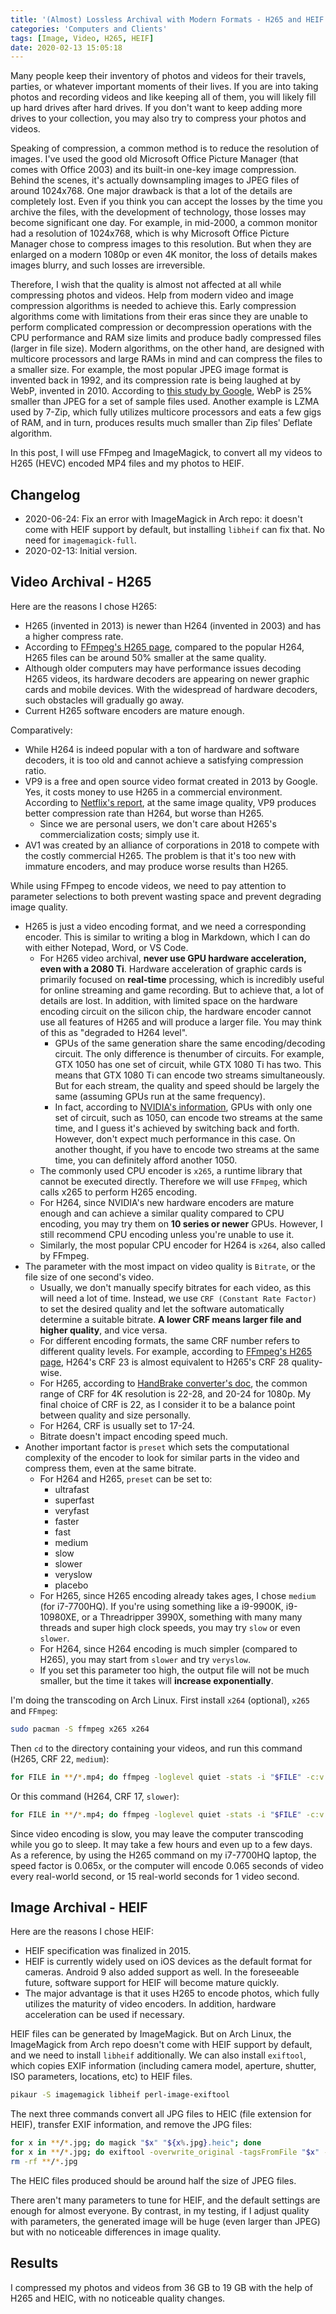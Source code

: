 ```yaml
---
title: '(Almost) Lossless Archival with Modern Formats - H265 and HEIF'
categories: 'Computers and Clients'
tags: [Image, Video, H265, HEIF]
date: 2020-02-13 15:05:18
---
```


Many people keep their inventory of photos and videos for their travels,
parties, or whatever important moments of their lives. If you are into taking
photos and recording videos and like keeping all of them, you will likely fill
up hard drives after hard drives. If you don't want to keep adding more drives
to your collection, you may also try to compress your photos and videos.

Speaking of compression, a common method is to reduce the resolution of images.
I've used the good old Microsoft Office Picture Manager (that comes with
Office 2003) and its built-in one-key image compression. Behind the scenes, it's
actually downsampling images to JPEG files of around 1024x768. One major
drawback is that a lot of the details are completely lost. Even if you think you
can accept the losses by the time you archive the files, with the development of
technology, those losses may become significant one day. For example, in
mid-2000, a common monitor had a resolution of 1024x768, which is why Microsoft
Office Picture Manager chose to compress images to this resolution. But when
they are enlarged on a modern 1080p or even 4K monitor, the loss of details
makes images blurry, and such losses are irreversible.

Therefore, I wish that the quality is almost not affected at all while
compressing photos and videos. Help from modern video and image compression
algorithms is needed to achieve this. Early compression algorithms come with
limitations from their eras since they are unable to perform complicated
compression or decompression operations with the CPU performance and RAM size
limits and produce badly compressed files (larger in file size). Modern
algorithms, on the other hand, are designed with multicore processors and large
RAMs in mind and can compress the files to a smaller size. For example, the most
popular JPEG image format is invented back in 1992, and its compression rate is
being laughed at by WebP, invented in 2010. According to
[this study by Google](https://developers.google.com/speed/webp/docs/webp_study),
WebP is 25% smaller than JPEG for a set of sample files used. Another example is
LZMA used by 7-Zip, which fully utilizes multicore processors and eats a few
gigs of RAM, and in turn, produces results much smaller than Zip files' Deflate
algorithm.

In this post, I will use FFmpeg and ImageMagick, to convert all my videos to
H265 (HEVC) encoded MP4 files and my photos to HEIF.

## Changelog

-   2020-06-24: Fix an error with ImageMagick in Arch repo: it doesn't come with
    HEIF support by default, but installing `libheif` can fix that. No need for
    `imagemagick-full`.
-   2020-02-13: Initial version.

## Video Archival - H265

Here are the reasons I chose H265:

-   H265 (invented in 2013) is newer than H264 (invented in 2003) and has a
    higher compress rate.
-   According to
    [FFmpeg's H265 page](https://trac.ffmpeg.org/wiki/Encode/H.265), compared to
    the popular H264, H265 files can be around 50% smaller at the same quality.
-   Although older computers may have performance issues decoding H265 videos,
    its hardware decoders are appearing on newer graphic cards and mobile
    devices. With the widespread of hardware decoders, such obstacles will
    gradually go away.
-   Current H265 software encoders are mature enough.

Comparatively:

-   While H264 is indeed popular with a ton of hardware and software decoders,
    it is too old and cannot achieve a satisfying compression ratio.
-   VP9 is a free and open source video format created in 2013 by Google. Yes,
    it costs money to use H265 in a commercial environment. According to
    [Netflix's report](https://netflixtechblog.com/a-large-scale-comparison-of-x264-x265-and-libvpx-a-sneak-peek-2e81e88f8b0f),
    at the same image quality, VP9 produces better compression rate than H264,
    but worse than H265.
    -   Since we are personal users, we don't care about H265's
        commercialization costs; simply use it.
-   AV1 was created by an alliance of corporations in 2018 to compete with the
    costly commercial H265. The problem is that it's too new with immature
    encoders, and may produce worse results than H265.

While using FFmpeg to encode videos, we need to pay attention to parameter
selections to both prevent wasting space and prevent degrading image quality.

-   H265 is just a video encoding format, and we need a corresponding encoder.
    This is similar to writing a blog in Markdown, which I can do with either
    Notepad, Word, or VS Code.
    -   For H265 video archival, **never use GPU hardware acceleration, even
        with a 2080 Ti**. Hardware acceleration of graphic cards is primarily
        focused on **real-time** processing, which is incredibly useful for
        online streaming and game recording. But to achieve that, a lot of
        details are lost. In addition, with limited space on the hardware
        encoding circuit on the silicon chip, the hardware encoder cannot use
        all features of H265 and will produce a larger file. You may think of
        this as "degraded to H264 level".
        -   GPUs of the same generation share the same encoding/decoding
            circuit. The only difference is thenumber of circuits. For example,
            GTX 1050 has one set of circuit, while GTX 1080 Ti has two. This
            means that GTX 1080 Ti can encode two streams simultaneously. But
            for each stream, the quality and speed should be largely the same
            (assuming GPUs run at the same frequency).
        -   In fact, according to
            [NVIDIA's information](https://developer.nvidia.com/video-encode-decode-gpu-support-matrix),
            GPUs with only one set of circuit, such as 1050, can encode two
            streams at the same time, and I guess it's achieved by switching
            back and forth. However, don't expect much performance in this case.
            On another thought, if you have to encode two streams at the same
            time, you can definitely afford another 1050.
    -   The commonly used CPU encoder is `x265`, a runtime library that cannot
        be executed directly. Therefore we will use `FFmpeg`, which calls x265
        to perform H265 encoding.
    -   For H264, since NVIDIA's new hardware encoders are mature enough and can
        achieve a similar quality compared to CPU encoding, you may try them on
        **10 series or newer** GPUs. However, I still recommend CPU encoding
        unless you're unable to use it.
    -   Similarly, the most popular CPU encoder for H264 is `x264`, also called
        by FFmpeg.
-   The parameter with the most impact on video quality is `Bitrate`, or the
    file size of one second's video.
    -   Usually, we don't manually specify bitrates for each video, as this will
        need a lot of time. Instead, we use `CRF (Constant Rate Factor)` to set
        the desired quality and let the software automatically determine a
        suitable bitrate. **A lower CRF means larger file and higher quality**,
        and vice versa.
    -   For different encoding formats, the same CRF number refers to different
        quality levels. For example, according to
        [FFmpeg's H265 page](https://trac.ffmpeg.org/wiki/Encode/H.265), H264's
        CRF 23 is almost equivalent to H265's CRF 28 quality-wise.
    -   For H265, according to
        [HandBrake converter's doc](https://handbrake.fr/docs/en/latest/workflow/adjust-quality.html),
        the common range of CRF for 4K resolution is 22-28, and 20-24 for 1080p.
        My final choice of CRF is 22, as I consider it to be a balance point
        between quality and size personally.
    -   For H264, CRF is usually set to 17-24.
    -   Bitrate doesn't impact encoding speed much.
-   Another important factor is `preset` which sets the computational complexity
    of the encoder to look for similar parts in the video and compress them,
    even at the same bitrate.
    -   For H264 and H265, `preset` can be set to:
        -   ultrafast
        -   superfast
        -   veryfast
        -   faster
        -   fast
        -   medium
        -   slow
        -   slower
        -   veryslow
        -   placebo
    -   For H265, since H265 encoding already takes ages, I chose `medium` (for
        i7-7700HQ). If you're using something like a i9-9900K, i9-10980XE, or a
        Threadripper 3990X, something with many many threads and super high
        clock speeds, you may try `slow` or even `slower`.
    -   For H264, since H264 encoding is much simpler (compared to H265), you
        may start from `slower` and try `veryslow`.
    -   If you set this parameter too high, the output file will not be much
        smaller, but the time it takes will **increase exponentially**.

I'm doing the transcoding on Arch Linux. First install `x264` (optional), `x265`
and `FFmpeg`:

```bash
sudo pacman -S ffmpeg x265 x264
```

Then `cd` to the directory containing your videos, and run this command (H265,
CRF 22, `medium`):

```bash
for FILE in **/*.mp4; do ffmpeg -loglevel quiet -stats -i "$FILE" -c:v libx265 -crf 22 -preset medium -c:a aac -b:a 128k -movflags +faststart "$FILE.converted.mp4"; done
```

Or this command (H264, CRF 17, `slower`):

```bash
for FILE in **/*.mp4; do ffmpeg -loglevel quiet -stats -i "$FILE" -c:v libx264 -crf 17 -preset slower -c:a aac -b:a 128k -movflags +faststart "$FILE.converted.mp4"; done
```

Since video encoding is slow, you may leave the computer transcoding while you
go to sleep. It may take a few hours and even up to a few days. As a reference,
by using the H265 command on my i7-7700HQ laptop, the speed factor is 0.065x, or
the computer will encode 0.065 seconds of video every real-world second, or 15
real-world seconds for 1 video second.

## Image Archival - HEIF

Here are the reasons I chose HEIF:

-   HEIF specification was finalized in 2015.
-   HEIF is currently widely used on iOS devices as the default format for
    cameras. Android 9 also added support as well. In the foreseeable future,
    software support for HEIF will become mature quickly.
-   The major advantage is that it uses H265 to encode photos, which fully
    utilizes the maturity of video encoders. In addition, hardware acceleration
    can be used if necessary.

HEIF files can be generated by ImageMagick. But on Arch Linux, the ImageMagick
from Arch repo doesn't come with HEIF support by default, and we need to install
`libheif` additionally. We can also install `exiftool`, which copies EXIF
information (including camera model, aperture, shutter, ISO parameters,
locations, etc) to HEIF files.

```bash
pikaur -S imagemagick libheif perl-image-exiftool
```

The next three commands convert all JPG files to HEIC (file extension for HEIF),
transfer EXIF information, and remove the JPG files:

```bash
for x in **/*.jpg; do magick "$x" "${x%.jpg}.heic"; done
for x in **/*.jpg; do exiftool -overwrite_original -tagsFromFile "$x" -all:all "${x%.jpg}.heic"; done
rm -rf **/*.jpg
```

The HEIC files produced should be around half the size of JPEG files.

There aren't many parameters to tune for HEIF, and the default settings are
enough for almost everyone. By contrast, in my testing, if I adjust quality with
parameters, the generated image will be huge (even larger than JPEG) but with no
noticeable differences in image quality.

## Results

I compressed my photos and videos from 36 GB to 19 GB with the help of H265 and
HEIC, with no noticeable quality changes.
